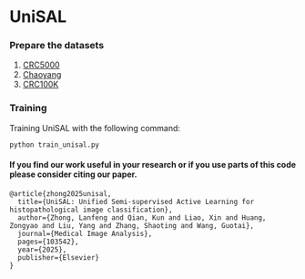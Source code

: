 # UniSAL

### Prepare the datasets

1. [CRC5000](https://zenodo.org/record/53169$\#$.W6HwwP4zbOQ)
2. [Chaoyang](https://github.com/bupt-ai-cz/HSA-NRL)
3. [CRC100K](https://zenodo.org/records/1214456)

### Training

Training UniSAL with the following command:

```
python train_unisal.py
```

#### If you find our work useful in your research or if you use parts of this code please consider citing our paper.
```
@article{zhong2025unisal,
  title={UniSAL: Unified Semi-supervised Active Learning for histopathological image classification},
  author={Zhong, Lanfeng and Qian, Kun and Liao, Xin and Huang, Zongyao and Liu, Yang and Zhang, Shaoting and Wang, Guotai},
  journal={Medical Image Analysis},
  pages={103542},
  year={2025},
  publisher={Elsevier}
}
```
